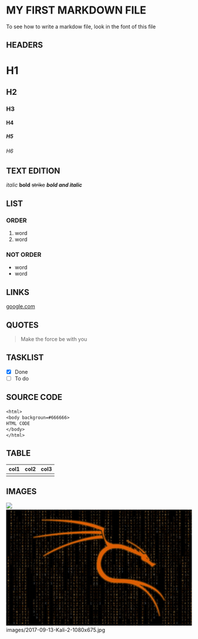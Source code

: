 # MY  FIRST MARKDOWN FILE
To see how to write a markdow file, look in the font of this file

## HEADERS

# H1
## H2
### H3
#### H4
##### H5
###### H6

## TEXT EDITION

*italic*
**bold**
~~strike~~
**_bold and italic_**

## LIST
### ORDER
1. word
2. word
### NOT ORDER
- word 
- word 

## LINKS
[google.com](http://www.google.com)

## QUOTES
> Make the force be with you

## TASKLIST
- [x] Done
- [ ] To do

## SOURCE CODE
```
<html>
<body backgroun=#666666>
HTML CODE
</body>
</html>
```

## TABLE
|col1|col2|col3|
|----|----|----|
|    |    |    |

## IMAGES

<img src="https://images.app.goo.gl/rcfYdYSTqFvfKYxP9">
<img src="images/2017-09-13-Kali-2-1080x675.jpg">
images/2017-09-13-Kali-2-1080x675.jpg
